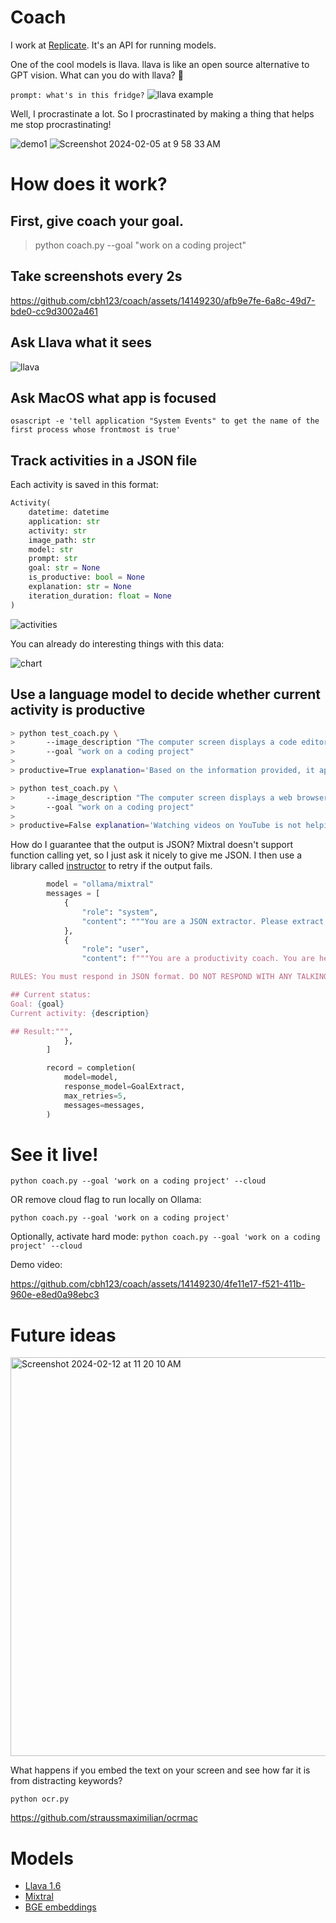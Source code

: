 # Coach

I work at [Replicate](https://replicate.com/home). It's an API for running models.

One of the cool models is llava. llava is like an open source alternative to GPT vision. What can you do with llava? 🤔

`prompt: what's in this fridge?`
![llava example](./readme_images/llava2.png)

Well, I procrastinate a lot. So I procrastinated by making a thing that helps me stop procrastinating!

![demo1](./readme_images/example1.png)
![Screenshot 2024-02-05 at 9 58 33 AM](https://github.com/cbh123/coach/assets/14149230/3b20c297-0fed-419e-9241-f187413b460a)

# How does it work?

## First, give coach your goal.

> python coach.py --goal "work on a coding project"

## Take screenshots every 2s

https://github.com/cbh123/coach/assets/14149230/afb9e7fe-6a8c-49d7-bde0-cc9d3002a461

## Ask Llava what it sees

![llava](./readme_images/llava.png)

## Ask MacOS what app is focused

`osascript -e 'tell application "System Events" to get the name of the first process whose frontmost is true'`

## Track activities in a JSON file

Each activity is saved in this format:

```python
Activity(
    datetime: datetime
    application: str
    activity: str
    image_path: str
    model: str
    prompt: str
    goal: str = None
    is_productive: bool = None
    explanation: str = None
    iteration_duration: float = None
)
```

![activities](./readme_images/activities.png)

You can already do interesting things with this data:

![chart](./readme_images/time.png)

## Use a language model to decide whether current activity is productive

```bash
> python test_coach.py \
>       --image_description "The computer screen displays a code editor with a file open, showing a Python script." \
>       --goal "work on a coding project"
>
> productive=True explanation='Based on the information provided, it appears that you have a code editor open and are viewing a Python script, which aligns with your goal of working on a coding project. Therefore, your current activity is considered productive.'
```

```bash
> python test_coach.py \
>       --image_description "The computer screen displays a web browser with YouTube Open" \
>       --goal "work on a coding project"
>
> productive=False explanation='Watching videos on YouTube is not helping you work on your coding project. Try closing the YouTube tab and opening your coding project instead.'
```

How do I guarantee that the output is JSON? Mixtral doesn't support function calling yet, so I just ask it nicely to give me JSON. I then use a library called [instructor](https://jxnl.github.io/instructor/) to retry if the output fails.

```python
        model = "ollama/mixtral"
        messages = [
            {
                "role": "system",
                "content": """You are a JSON extractor. Please extract the following JSON, No Talking at all. Just output JSON based on the description. NO TALKING AT ALL!!""",
            },
            {
                "role": "user",
                "content": f"""You are a productivity coach. You are helping my accomplish my goal of {goal}. Let me know if you think the description of my current activity is in line with my goals.

RULES: You must respond in JSON format. DO NOT RESPOND WITH ANY TALKING.

## Current status:
Goal: {goal}
Current activity: {description}

## Result:""",
            },
        ]

        record = completion(
            model=model,
            response_model=GoalExtract,
            max_retries=5,
            messages=messages,
        )
```

# See it live!

`python coach.py --goal 'work on a coding project' --cloud`

OR remove cloud flag to run locally on Ollama:

`python coach.py --goal 'work on a coding project'`

Optionally, activate hard mode:
`python coach.py --goal 'work on a coding project' --cloud`

Demo video:

https://github.com/cbh123/coach/assets/14149230/4fe11e17-f521-411b-960e-e8ed0a98ebc3



# Future ideas
<img width="638" alt="Screenshot 2024-02-12 at 11 20 10 AM" src="https://github.com/cbh123/coach/assets/14149230/9864646f-b4ee-4fb3-b805-9df628acdf22">

What happens if you embed the text on your screen and see how far it is from distracting keywords?

`python ocr.py`

https://github.com/straussmaximilian/ocrmac


# Models
- [Llava 1.6](https://replicate.com/yorickvp/llava-v1.6-mistral-7b)
- [Mixtral](https://replicate.com/mistralai/mixtral-8x7b-instruct-v0.1)
- [BGE embeddings](https://replicate.com/nateraw/bge-large-en-v1.5)
